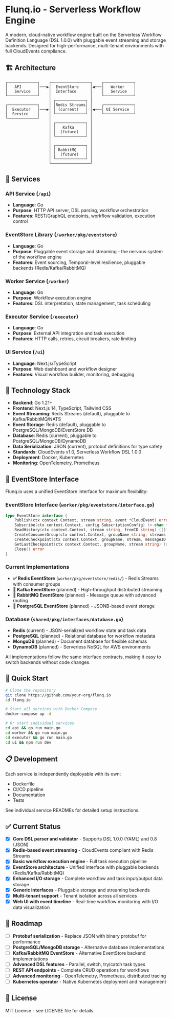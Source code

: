 # Flunq.io - Serverless Workflow Engine

A modern, cloud-native workflow engine built on the Serverless Workflow Definition Language (DSL 1.0.0) with pluggable event streaming and storage backends. Designed for high-performance, multi-tenant environments with full CloudEvents compliance.

## 🏗️ Architecture

```
┌─────────────┐    ┌─────────────────┐    ┌─────────────┐
│   API       │───▶│  EventStore     │◀───│   Worker    │
│   Service   │    │  Interface      │    │   Service   │
└─────────────┘    │                 │    └─────────────┘
                   │ ┌─────────────┐ │
┌─────────────┐    │ │Redis Streams│ │    ┌─────────────┐
│  Executor   │───▶│ │ (current)   │ │◀───│ UI Service  │
│  Service    │    │ └─────────────┘ │    └─────────────┘
└─────────────┘    │                 │
                   │ ┌─────────────┐ │
                   │ │   Kafka     │ │
                   │ │  (future)   │ │
                   │ └─────────────┘ │
                   │                 │
                   │ ┌─────────────┐ │
                   │ │ RabbitMQ    │ │
                   │ │  (future)   │ │
                   │ └─────────────┘ │
                   └─────────────────┘
```

## 🚀 Services

### **API Service** (`/api`)
- **Language**: Go
- **Purpose**: HTTP API server, DSL parsing, workflow orchestration
- **Features**: REST/GraphQL endpoints, workflow validation, execution control

### **EventStore Library** (`/worker/pkg/eventstore`)
- **Language**: Go
- **Purpose**: Pluggable event storage and streaming - the nervous system of the workflow engine
- **Features**: Event sourcing, Temporal-level resilience, pluggable backends (Redis/Kafka/RabbitMQ)

### **Worker Service** (`/worker`)
- **Language**: Go  
- **Purpose**: Workflow execution engine
- **Features**: DSL interpretation, state management, task scheduling

### **Executor Service** (`/executor`)
- **Language**: Go
- **Purpose**: External API integration and task execution
- **Features**: HTTP calls, retries, circuit breakers, rate limiting

### **UI Service** (`/ui`)
- **Language**: Next.js/TypeScript
- **Purpose**: Web dashboard and workflow designer
- **Features**: Visual workflow builder, monitoring, debugging

## 🔧 Technology Stack

- **Backend**: Go 1.21+
- **Frontend**: Next.js 14, TypeScript, Tailwind CSS
- **Event Streaming**: Redis Streams (default), pluggable to Kafka/RabbitMQ/NATS
- **Event Storage**: Redis (default), pluggable to PostgreSQL/MongoDB/EventStore DB
- **Database**: Redis (current), pluggable to PostgreSQL/MongoDB/DynamoDB
- **Data Serialization**: JSON (current), protobuf definitions for type safety
- **Standards**: CloudEvents v1.0, Serverless Workflow DSL 1.0.0
- **Deployment**: Docker, Kubernetes
- **Monitoring**: OpenTelemetry, Prometheus

## 🔌 EventStore Interface

Flunq.io uses a unified EventStore interface for maximum flexibility:

### **EventStore Interface** (`worker/pkg/eventstore/interface.go`)
```go
type EventStore interface {
    Publish(ctx context.Context, stream string, event *CloudEvent) error
    Subscribe(ctx context.Context, config SubscriptionConfig) (<-chan *CloudEvent, <-chan error, error)
    ReadHistory(ctx context.Context, stream string, fromID string) ([]*CloudEvent, error)
    CreateConsumerGroup(ctx context.Context, groupName string, streams []string) error
    CreateCheckpoint(ctx context.Context, groupName, stream, messageID string) error
    GetLastCheckpoint(ctx context.Context, groupName, stream string) (string, error)
    Close() error
}
```

### **Current Implementations**
- **✅ Redis EventStore** (`worker/pkg/eventstore/redis/`) - Redis Streams with consumer groups
- **🚧 Kafka EventStore** (planned) - High-throughput distributed streaming
- **🚧 RabbitMQ EventStore** (planned) - Message queue with advanced routing
- **🚧 PostgreSQL EventStore** (planned) - JSONB-based event storage

### **Database** (`shared/pkg/interfaces/database.go`)
- **Redis** (current) - JSON-serialized workflow state and task data
- **PostgreSQL** (planned) - Relational database for workflow metadata
- **MongoDB** (planned) - Document database for flexible schemas
- **DynamoDB** (planned) - Serverless NoSQL for AWS environments

All implementations follow the same interface contracts, making it easy to switch backends without code changes.

## 🚀 Quick Start

```bash
# Clone the repository
git clone https://github.com/your-org/flunq.io
cd flunq.io

# Start all services with Docker Compose
docker-compose up -d

# Or start individual services
cd api && go run main.go
cd worker && go run main.go
cd executor && go run main.go
cd ui && npm run dev
```

## 📋 Development

Each service is independently deployable with its own:
- Dockerfile
- CI/CD pipeline
- Documentation
- Tests

See individual service READMEs for detailed setup instructions.

## ✅ Current Status

- [x] **Core DSL parser and validator** - Supports DSL 1.0.0 (YAML) and 0.8 (JSON)
- [x] **Redis-based event streaming** - CloudEvents compliant with Redis Streams
- [x] **Basic workflow execution engine** - Full task execution pipeline
- [x] **EventStore architecture** - Unified interface with pluggable backends (Redis/Kafka/RabbitMQ)
- [x] **Enhanced I/O storage** - Complete workflow and task input/output data storage
- [x] **Generic interfaces** - Pluggable storage and streaming backends
- [x] **Multi-tenant support** - Tenant isolation across all services
- [x] **Web UI with event timeline** - Real-time workflow monitoring with I/O data visualization

## 🎯 Roadmap

- [ ] **Protobuf serialization** - Replace JSON with binary protobuf for performance
- [ ] **PostgreSQL/MongoDB storage** - Alternative database implementations
- [ ] **Kafka/RabbitMQ EventStore** - Alternative EventStore backend implementations
- [ ] **Advanced DSL features** - Parallel, switch, try/catch task types
- [ ] **REST API endpoints** - Complete CRUD operations for workflows
- [ ] **Advanced monitoring** - OpenTelemetry, Prometheus, distributed tracing
- [ ] **Kubernetes operator** - Native Kubernetes deployment and management

## 📄 License

MIT License - see LICENSE file for details.
